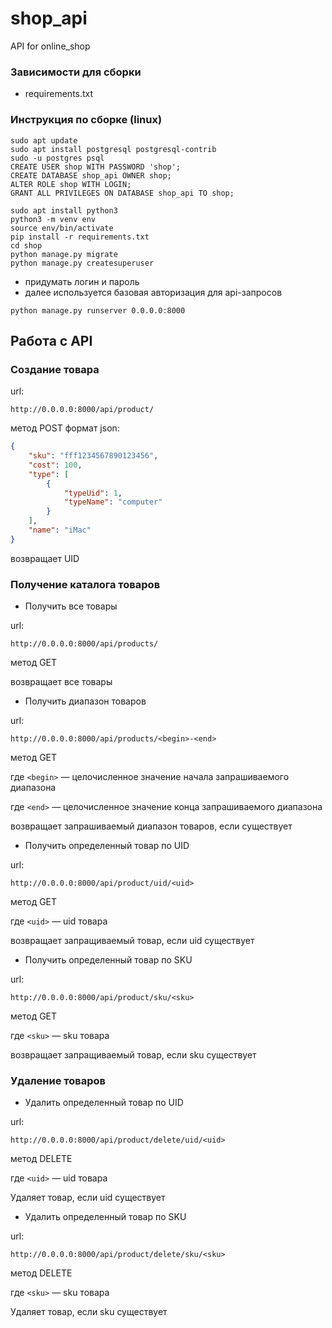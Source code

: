 # shop_api
API for online_shop

### Зависимости для сборки
- requirements.txt

### Инструкция по сборке (linux)
`sudo apt update`  
`sudo apt install postgresql postgresql-contrib`  
`sudo -u postgres psql`  
`CREATE USER shop WITH PASSWORD 'shop';`  
`CREATE DATABASE shop_api OWNER shop;`   
`ALTER ROLE shop WITH LOGIN;`   
`GRANT ALL PRIVILEGES ON DATABASE shop_api TO shop;`

`sudo apt install python3`  
`python3 -m venv env`   
`source env/bin/activate`   
`pip install -r requirements.txt`   
`cd shop`   
`python manage.py migrate`  
`python manage.py createsuperuser`  
- придумать логин и пароль
- далее используется базовая авторизация для api-запросов   

`python manage.py runserver 0.0.0.0:8000`   

## Работа с API
### Создание товара
url:

`http://0.0.0.0:8000/api/product/`

метод POST
формат json:

```json
{
    "sku": "fff1234567890123456",
    "cost": 100,
    "type": [
        {
            "typeUid": 1,
            "typeName": "computer"
        }
    ],
    "name": "iMac"
}
```
возвращает UID

### Получение каталога товаров

- Получить все товары

url:

`http://0.0.0.0:8000/api/products/`

метод GET

возвращает все товары

- Получить диапазон товаров

url:

`http://0.0.0.0:8000/api/products/<begin>-<end>`

метод GET

где `<begin>` — целочисленное значение начала запрашиваемого диапазона

где `<end>` — целочисленное значение конца запрашиваемого диапазона

возвращает запрашиваемый диапазон товаров, если существует

- Получить определенный товар по UID

url:

`http://0.0.0.0:8000/api/product/uid/<uid>`

метод GET

где `<uid>` — uid товара

возвращает запращиваемый товар, если uid существует

- Получить определенный товар по SKU

url:

`http://0.0.0.0:8000/api/product/sku/<sku>`

метод GET

где `<sku>` — sku товара

возвращает запращиваемый товар, если sku существует

### Удаление товаров

- Удалить определенный товар по UID

url:

`http://0.0.0.0:8000/api/product/delete/uid/<uid>`

метод DELETE

где `<uid>` — uid товара

Удаляет товар, если uid существует

- Удалить определенный товар по SKU

url:

`http://0.0.0.0:8000/api/product/delete/sku/<sku>`

метод DELETE

где `<sku>` — sku товара

Удаляет товар, если sku существует

